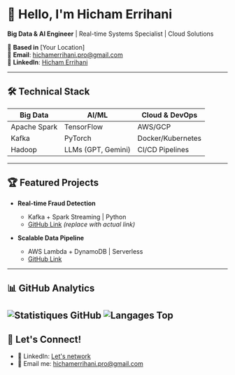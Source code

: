 # 👋 Hello, I'm Hicham Errihani

**Big Data & AI Engineer** | Real-time Systems Specialist | Cloud Solutions  

📍 **Based in** [Your Location]  
📧 **Email**: [hichamerrihani.pro@gmail.com](mailto:hichamerrihani.pro@gmail.com)  
🔗 **LinkedIn**: [Hicham Errihani](https://www.linkedin.com/in/hicham-errihani-815755266/)  

---

## 🛠️ **Technical Stack**  
| **Big Data**       | **AI/ML**           | **Cloud & DevOps**  |  
|---------------------|---------------------|---------------------|  
| Apache Spark        | TensorFlow          | AWS/GCP             |  
| Kafka              | PyTorch             | Docker/Kubernetes   |  
| Hadoop             | LLMs (GPT, Gemini)  | CI/CD Pipelines     |  

---

## 🏆 **Featured Projects**  
- **Real-time Fraud Detection**  
  - Kafka + Spark Streaming | Python  
  - [GitHub Link](#) *(replace with actual link)*  

- **Scalable Data Pipeline**  
  - AWS Lambda + DynamoDB | Serverless  
  - [GitHub Link](#)  

---
## 📊 GitHub Analytics

![Statistiques GitHub](https://github-readme-stats.vercel.app/api?username=Hicham-Errihani&show_icons=true&theme=dark&hide_border=true&count_private=true)
![Langages Top](https://github-readme-stats.vercel.app/api/top-langs/?username=Hicham-Errihani&layout=compact&theme=dark)
---

## 🤝 **Let's Connect!**  
- 💼 LinkedIn: [Let's network](https://www.linkedin.com/in/hicham-errihani-815755266/)  
- 📩 Email me: [hichamerrihani.pro@gmail.com](mailto:hichamerrihani.pro@gmail.com)  
